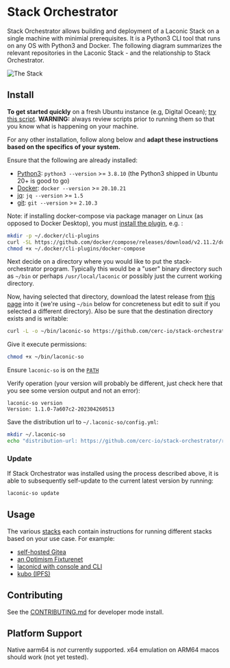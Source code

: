 # Stack Orchestrator

Stack Orchestrator allows building and deployment of a Laconic Stack on a single machine with minimial prerequisites. It is a Python3 CLI tool that runs on any OS with Python3 and Docker. The following diagram summarizes the relevant repositories in the Laconic Stack - and the relationship to Stack Orchestrator.

![The Stack](/docs/images/laconic-stack.png)

## Install

**To get started quickly** on a fresh Ubuntu instance (e.g, Digital Ocean); [try this script](./scripts/quick-install-linux.sh). **WARNING:** always review scripts prior to running them so that you know what is happening on your machine.

For any other installation, follow along below and **adapt these instructions based on the specifics of your system.**


Ensure that the following are already installed:

- [Python3](https://wiki.python.org/moin/BeginnersGuide/Download): `python3 --version` >= `3.8.10` (the Python3 shipped in Ubuntu 20+ is good to go)
- [Docker](https://docs.docker.com/get-docker/): `docker --version` >= `20.10.21`
- [jq](https://stedolan.github.io/jq/download/): `jq --version` >= `1.5`
- [git](https://git-scm.com/book/en/v2/Getting-Started-Installing-Git): `git --version` >= `2.10.3`

Note: if installing docker-compose via package manager on Linux (as opposed to Docker Desktop), you must [install the plugin](https://docs.docker.com/compose/install/linux/#install-the-plugin-manually), e.g. :

```bash
mkdir -p ~/.docker/cli-plugins
curl -SL https://github.com/docker/compose/releases/download/v2.11.2/docker-compose-linux-x86_64 -o ~/.docker/cli-plugins/docker-compose
chmod +x ~/.docker/cli-plugins/docker-compose
```

Next decide on a directory where you would like to put the stack-orchestrator program. Typically this would be 
a "user" binary directory such as `~/bin` or perhaps `/usr/local/laconic` or possibly just the current working directory.

Now, having selected that directory, download the latest release from [this page](https://github.com/cerc-io/stack-orchestrator/tags) into it (we're using `~/bin` below for concreteness but edit to suit if you selected a different directory). Also be sure that the destination directory exists and is writable:

```bash
curl -L -o ~/bin/laconic-so https://github.com/cerc-io/stack-orchestrator/releases/latest/download/laconic-so
```

Give it execute permissions:

```bash
chmod +x ~/bin/laconic-so
```

Ensure `laconic-so` is on the [`PATH`](https://unix.stackexchange.com/a/26059)

Verify operation (your version will probably be different, just check here that you see some version output and not an error):

```
laconic-so version
Version: 1.1.0-7a607c2-202304260513
```
Save the distribution url to `~/.laconic-so/config.yml`:
```bash
mkdir ~/.laconic-so
echo "distribution-url: https://github.com/cerc-io/stack-orchestrator/releases/latest/download/laconic-so" >  ~/.laconic-so/config.yml
```

### Update
If Stack Orchestrator was installed using the process described above, it is able to subsequently self-update to the current latest version by running:

```bash
laconic-so update
```

## Usage

The various [stacks](/stack_orchestrator/data/stacks) each contain instructions for running different stacks based on your use case. For example:

- [self-hosted Gitea](/stack_orchestrator/data/stacks/build-support)
- [an Optimism Fixturenet](/stack_orchestrator/data/stacks/fixturenet-optimism)
- [laconicd with console and CLI](stack_orchestrator/data/stacks/fixturenet-laconic-loaded)
- [kubo (IPFS)](stack_orchestrator/data/stacks/kubo)

## Contributing

See the [CONTRIBUTING.md](/docs/CONTRIBUTING.md) for developer mode install.

## Platform Support

Native aarm64 is _not_ currently supported. x64 emulation on ARM64 macos should work (not yet tested).


